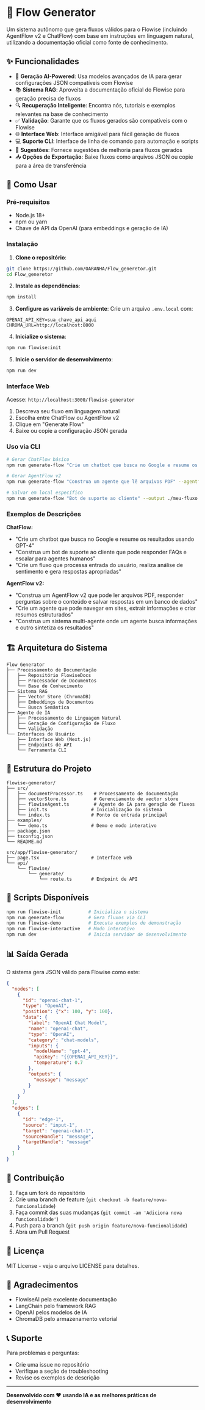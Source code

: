 # 🤖 Flow Generator

Um sistema autônomo que gera fluxos válidos para o Flowise (incluindo AgentFlow v2 e ChatFlow) com base em instruções em linguagem natural, utilizando a documentação oficial como fonte de conhecimento.

## ✨ Funcionalidades

- 🤖 **Geração AI-Powered**: Usa modelos avançados de IA para gerar configurações JSON compatíveis com Flowise
- 📚 **Sistema RAG**: Aproveita a documentação oficial do Flowise para geração precisa de fluxos
- 🔍 **Recuperação Inteligente**: Encontra nós, tutoriais e exemplos relevantes na base de conhecimento
- ✅ **Validação**: Garante que os fluxos gerados são compatíveis com o Flowise
- 🌐 **Interface Web**: Interface amigável para fácil geração de fluxos
- 💻 **Suporte CLI**: Interface de linha de comando para automação e scripts
- 📝 **Sugestões**: Fornece sugestões de melhoria para fluxos gerados
- 📥 **Opções de Exportação**: Baixe fluxos como arquivos JSON ou copie para a área de transferência

## 🚀 Como Usar

### Pré-requisitos

- Node.js 18+
- npm ou yarn
- Chave de API da OpenAI (para embeddings e geração de IA)

### Instalação

1. **Clone o repositório**:
```bash
git clone https://github.com/OARANHA/Flow_generetor.git
cd Flow_generetor
```

2. **Instale as dependências**:
```bash
npm install
```

3. **Configure as variáveis de ambiente**:
Crie um arquivo `.env.local` com:
```env
OPENAI_API_KEY=sua_chave_api_aqui
CHROMA_URL=http://localhost:8000
```

4. **Inicialize o sistema**:
```bash
npm run flowise:init
```

5. **Inicie o servidor de desenvolvimento**:
```bash
npm run dev
```

### Interface Web

Acesse: `http://localhost:3000/flowise-generator`

1. Descreva seu fluxo em linguagem natural
2. Escolha entre ChatFlow ou AgentFlow v2
3. Clique em "Generate Flow"
4. Baixe ou copie a configuração JSON gerada

### Uso via CLI

```bash
# Gerar ChatFlow básico
npm run generate-flow "Crie um chatbot que busca no Google e resume os resultados"

# Gerar AgentFlow v2
npm run generate-flow "Construa um agente que lê arquivos PDF" --agentflow

# Salvar em local específico
npm run generate-flow "Bot de suporte ao cliente" --output ./meu-fluxo.json
```

### Exemplos de Descrições

**ChatFlow:**
- "Crie um chatbot que busca no Google e resume os resultados usando GPT-4"
- "Construa um bot de suporte ao cliente que pode responder FAQs e escalar para agentes humanos"
- "Crie um fluxo que processa entrada do usuário, realiza análise de sentimento e gera respostas apropriadas"

**AgentFlow v2:**
- "Construa um AgentFlow v2 que pode ler arquivos PDF, responder perguntas sobre o conteúdo e salvar respostas em um banco de dados"
- "Crie um agente que pode navegar em sites, extrair informações e criar resumos estruturados"
- "Construa um sistema multi-agente onde um agente busca informações e outro sintetiza os resultados"

## 🏗️ Arquitetura do Sistema

```
Flow Generator
├── Processamento de Documentação
│   ├── Repositório FlowiseDocs
│   ├── Processador de Documentos
│   └── Base de Conhecimento
├── Sistema RAG
│   ├── Vector Store (ChromaDB)
│   ├── Embeddings de Documentos
│   └── Busca Semântica
├── Agente de IA
│   ├── Processamento de Linguagem Natural
│   ├── Geração de Configuração de Fluxo
│   └── Validação
└── Interfaces de Usuário
    ├── Interface Web (Next.js)
    ├── Endpoints de API
    └── Ferramenta CLI
```

## 📁 Estrutura do Projeto

```
flowise-generator/
├── src/
│   ├── documentProcessor.ts    # Processamento de documentação
│   ├── vectorStore.ts          # Gerenciamento de vector store
│   ├── flowiseAgent.ts         # Agente de IA para geração de fluxos
│   ├── init.ts                # Inicialização do sistema
│   └── index.ts               # Ponto de entrada principal
├── examples/
│   └── demo.ts                # Demo e modo interativo
├── package.json
├── tsconfig.json
└── README.md

src/app/flowise-generator/
├── page.tsx                   # Interface web
└── api/
    └── flowise/
        └── generate/
            └── route.ts       # Endpoint de API
```

## 🔧 Scripts Disponíveis

```bash
npm run flowise-init          # Inicializa o sistema
npm run generate-flow         # Gera fluxos via CLI
npm run flowise-demo          # Executa exemplos de demonstração
npm run flowise-interactive   # Modo interativo
npm run dev                   # Inicia servidor de desenvolvimento
```

## 📊 Saída Gerada

O sistema gera JSON válido para Flowise como este:

```json
{
  "nodes": [
    {
      "id": "openai-chat-1",
      "type": "OpenAI",
      "position": {"x": 100, "y": 100},
      "data": {
        "label": "OpenAI Chat Model",
        "name": "openai-chat",
        "type": "OpenAI",
        "category": "chat-models",
        "inputs": {
          "modelName": "gpt-4",
          "apiKey": "{{OPENAI_API_KEY}}",
          "temperature": 0.7
        },
        "outputs": {
          "message": "message"
        }
      }
    }
  ],
  "edges": [
    {
      "id": "edge-1",
      "source": "input-1",
      "target": "openai-chat-1",
      "sourceHandle": "message",
      "targetHandle": "message"
    }
  ]
}
```

## 🤝 Contribuição

1. Faça um fork do repositório
2. Crie uma branch de feature (`git checkout -b feature/nova-funcionalidade`)
3. Faça commit das suas mudanças (`git commit -am 'Adiciona nova funcionalidade'`)
4. Push para a branch (`git push origin feature/nova-funcionalidade`)
5. Abra um Pull Request

## 📄 Licença

MIT License - veja o arquivo LICENSE para detalhes.

## 🙏 Agradecimentos

- FlowiseAI pela excelente documentação
- LangChain pelo framework RAG
- OpenAI pelos modelos de IA
- ChromaDB pelo armazenamento vetorial

## 📞 Suporte

Para problemas e perguntas:
- Crie uma issue no repositório
- Verifique a seção de troubleshooting
- Revise os exemplos de descrição

---

**Desenvolvido com ❤️ usando IA e as melhores práticas de desenvolvimento**